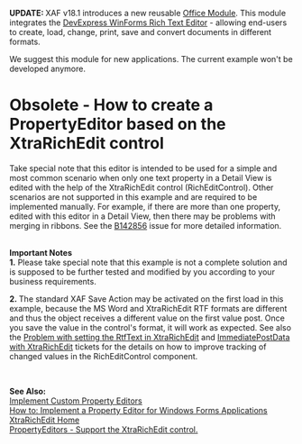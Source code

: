 <strong> UPDATE: </strong>
XAF v18.1 introduces a new reusable <a href="https://docs.devexpress.com/eXpressAppFramework/400003/concepts/extra-modules/office-module/office-module-overview">Office Module</a>. This module integrates the <a href="https://www.devexpress.com/Products/NET/Controls/WinForms/Rich_Editor/">DevExpress WinForms Rich Text Editor</a> - allowing end-users to create, load, change, print, save and convert documents in different formats. 

We suggest this module for new applications. The current example won't be developed anymore.
 
# Obsolete - How to create a PropertyEditor based on the XtraRichEdit control


Take special note that this editor is intended to be used for a simple and most common scenario when only one text property in a Detail View is edited with the help of the XtraRichEdit control (RichEditControl). Other scenarios are not supported in this example and are required to be implemented manually. For example, if there are more than one property, edited with this editor in a Detail View, then there may be problems with merging in ribbons. See the <a href="https://www.devexpress.com/Support/Center/p/B142856">B142856</a> issue for more detailed information.<br><br></p>
<p><strong>Important Notes<br>1.</strong> Please take special note that this example is not a complete solution and is supposed to be further tested and modified by you according to your business requirements.</p>
<p><strong>2. </strong>The standard XAF Save Action may be activated on the first load in this example, because the MS Word and XtraRichEdit RTF formats are different and thus the object receives a different value on the first value post. Once you save the value in the control's format, it will work as expected. See also the <a href="https://www.devexpress.com/Support/Center/p/T136988">Problem with setting the RtfText in XtraRichEdit</a> and <a href="https://www.devexpress.com/Support/Center/p/Q254329">ImmediatePostData with XtraRichEdit</a> tickets for the details on how to improve tracking of changed values in the RichEditControl component.</p>
<p> </p>
<p><strong>See Also:</strong> <br> <a href="http://documentation.devexpress.com/#Xaf/CustomDocument3097"><u>Implement Custom Property Editors</u></a> <br> <a href="http://documentation.devexpress.com/#Xaf/CustomDocument2679"><u>How to: Implement a Property Editor for Windows Forms Applications</u></a> <br> <a href="http://documentation.devexpress.com/#WindowsForms/CustomDocument4946"><u>XtraRichEdit Home</u></a><br> <a href="https://www.devexpress.com/Support/Center/p/S31438">PropertyEditors - Support the XtraRichEdit control.</a></p>

<br/>


